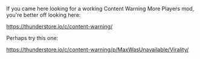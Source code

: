 If you came here looking for a working Content Warning More Players mod, you're better off looking here:

https://thunderstore.io/c/content-warning/

Perhaps try this one:

https://thunderstore.io/c/content-warning/p/MaxWasUnavailable/Virality/
